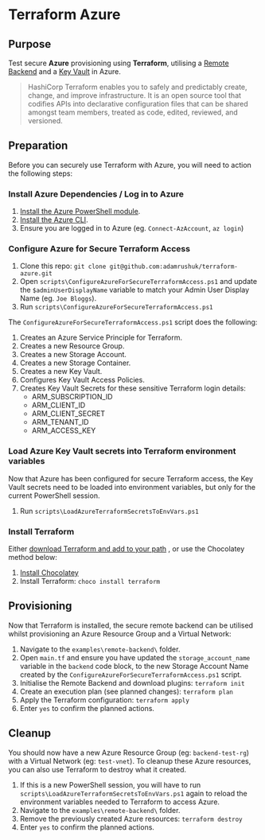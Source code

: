 # Terraform Azure

## Purpose

Test secure **Azure** provisioning using **Terraform**,
utilising a [Remote Backend](https://www.terraform.io/docs/backends/types/azurerm.html) and a
[Key Vault](https://azure.microsoft.com/en-gb/services/key-vault/) in Azure.

> HashiCorp Terraform enables you to safely and predictably create, change, and improve infrastructure.
> It is an open source tool that codifies APIs into declarative configuration files that can be shared amongst
> team members, treated as code, edited, reviewed, and versioned.

## Preparation

Before you can securely use Terraform with Azure, you will need to action the following steps:

### Install Azure Dependencies / Log in to Azure

1. [Install the Azure PowerShell module](https://docs.microsoft.com/en-us/powershell/azure/install-az-ps).
1. [Install the Azure CLI](https://docs.microsoft.com/en-us/cli/azure/install-azure-cli-windows).
1. Ensure you are logged in to Azure (eg. `Connect-AzAccount`, `az login`)

### Configure Azure for Secure Terraform Access

1. Clone this repo: `git clone git@github.com:adamrushuk/terraform-azure.git`
1. Open `scripts\ConfigureAzureForSecureTerraformAccess.ps1` and update the `$adminUserDisplayName` variable to
match your Admin User Display Name (eg. `Joe Bloggs`).
1. Run `scripts\ConfigureAzureForSecureTerraformAccess.ps1`

The `ConfigureAzureForSecureTerraformAccess.ps1` script does the following:

1. Creates an Azure Service Principle for Terraform.
1. Creates a new Resource Group.
1. Creates a new Storage Account.
1. Creates a new Storage Container.
1. Creates a new Key Vault.
1. Configures Key Vault Access Policies.
1. Creates Key Vault Secrets for these sensitive Terraform login details:
     - ARM_SUBSCRIPTION_ID
     - ARM_CLIENT_ID
     - ARM_CLIENT_SECRET
     - ARM_TENANT_ID
     - ARM_ACCESS_KEY

### Load Azure Key Vault secrets into Terraform environment variables

Now that Azure has been configured for secure Terraform access, the Key Vault secrets need to be loaded into
environment variables, but only for the current PowerShell session.

1. Run `scripts\LoadAzureTerraformSecretsToEnvVars.ps1`

### Install Terraform

Either [download Terraform and add to your path](https://learn.hashicorp.com/terraform/getting-started/install.html)
, or use the Chocolatey method below:

1. [Install Chocolatey](https://chocolatey.org/docs/installation)
1. Install Terraform: `choco install terraform`

## Provisioning

Now that Terraform is installed, the secure remote backend can be utilised whilst provisioning an Azure Resource Group and a Virtual Network:

1. Navigate to the `examples\remote-backend\` folder.
1. Open `main.tf` and ensure you have updated the `storage_account_name` variable in the `backend` code block, to the new Storage Account Name created by the `ConfigureAzureForSecureTerraformAccess.ps1` script.
1. Initialise the Remote Backend and download plugins: `terraform init`
1. Create an execution plan (see planned changes): `terraform plan`
1. Apply the Terraform configuration: `terraform apply`
1. Enter `yes` to confirm the planned actions.

## Cleanup

You should now have a new Azure Resource Group (eg: `backend-test-rg`) with a Virtual Network (eg: `test-vnet`).
To cleanup these Azure resources, you can also use Terraform to destroy what it created.

1. If this is a new PowerShell session, you will have to run `scripts\LoadAzureTerraformSecretsToEnvVars.ps1` again
to reload the environment variables needed to Terraform to access Azure.
1. Navigate to the `examples\remote-backend\` folder.
1. Remove the previously created Azure resources: `terraform destroy`
1. Enter `yes` to confirm the planned actions.
